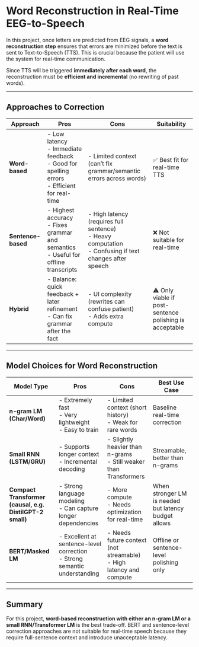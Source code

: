 # Word Reconstruction in Real-Time EEG-to-Speech

In this project, once letters are predicted from EEG signals, a **word reconstruction step** ensures that errors are minimized before the text is sent to Text-to-Speech (TTS). This is crucial because the patient will use the system for real-time communication.

Since TTS will be triggered **immediately after each word**, the reconstruction must be **efficient and incremental** (no rewriting of past words).

---

## Approaches to Correction

| Approach        | Pros                                                                 | Cons                                                                 | Suitability |
|-----------------|----------------------------------------------------------------------|----------------------------------------------------------------------|-------------|
| **Word-based**  | - Low latency <br> - Immediate feedback <br> - Good for spelling errors <br> - Efficient for real-time | - Limited context (can’t fix grammar/semantic errors across words) | ✅ Best fit for real-time TTS |
| **Sentence-based** | - Highest accuracy <br> - Fixes grammar and semantics <br> - Useful for offline transcripts | - High latency (requires full sentence) <br> - Heavy computation <br> - Confusing if text changes after speech | ❌ Not suitable for real-time |
| **Hybrid**      | - Balance: quick feedback + later refinement <br> - Can fix grammar after the fact | - UI complexity (rewrites can confuse patient) <br> - Adds extra compute | ⚠️ Only viable if post-sentence polishing is acceptable |

---

## Model Choices for Word Reconstruction

| Model Type              | Pros                                                | Cons                                                   | Best Use Case |
|--------------------------|----------------------------------------------------|--------------------------------------------------------|---------------|
| **n-gram LM (Char/Word)** | - Extremely fast <br> - Very lightweight <br> - Easy to train | - Limited context (short history) <br> - Weak for rare words | Baseline real-time correction |
| **Small RNN (LSTM/GRU)** | - Supports longer context <br> - Incremental decoding | - Slightly heavier than n-grams <br> - Still weaker than Transformers | Streamable, better than n-grams |
| **Compact Transformer (causal, e.g. DistilGPT-2 small)** | - Strong language modeling <br> - Can capture longer dependencies | - More compute <br> - Needs optimization for real-time | When stronger LM is needed but latency budget allows |
| **BERT/Masked LM**       | - Excellent at sentence-level correction <br> - Strong semantic understanding | - Needs future context (not streamable) <br> - High latency and compute | Offline or sentence-level polishing only |

---

## Summary

For this project, **word-based reconstruction with either an n-gram LM or a small RNN/Transformer LM** is the best trade-off. BERT and sentence-level correction approaches are not suitable for real-time speech because they require full-sentence context and introduce unacceptable latency.
